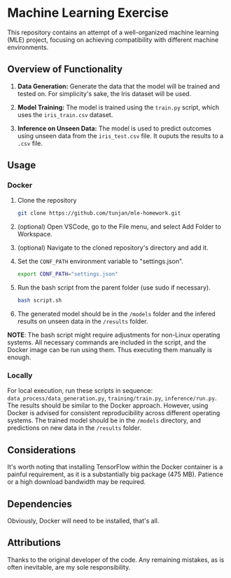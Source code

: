 # Machine Learning Exercise

This repository contains an attempt of a well-organized machine learning (MLE) project, focusing on achieving compatibility with different machine environments.

## Overview of Functionality

1. **Data Generation:** Generate the data that the model will be trained and tested on. For simplicity's sake, the Iris dataset will be used.

2. **Model Training:** The model is trained using the `train.py` script, which uses the `iris_train.csv` dataset.

3. **Inference on Unseen Data:** The model is used to predict outcomes using unseen data from the `iris_test.csv` file. It ouputs the results to a `.csv` file.

## Usage

### Docker

1. Clone the repository
    ```bash
   git clone https://github.com/tunjan/mle-homework.git
   ```

2. (optional) Open VSCode, go to the File menu, and select Add Folder to Workspace.
3. (optional) Navigate to the cloned repository's directory and add it.
   
4. Set the `CONF_PATH` environment variable to "settings.json".
   ```bash
   export CONF_PATH="settings.json"
   ```
5. Run the bash script from the parent folder (use sudo if necessary).
   ```bash
   bash script.sh
   ```
6. The generated model should be in the `/models` folder and the infered results on unseen data in the `/results` folder.

**NOTE**: The bash script might require adjustments for non-Linux operating systems. All necessary commands are included in the script, and the Docker image can be run using them. Thus executing them manually is enough.

### Locally

For local execution, run these scripts in sequence: `data_process/data_generation.py`, `training/train.py`, `inference/run.py`. The results should be similar to the Docker approach. However, using Docker is advised for consistent reproducibility across different operating systems. The trained model should be in the `/models` directory, and predictions on new data in the `/results` folder.

## Considerations

It's worth noting that installing TensorFlow within the Docker container is a painful requirement, as it is a substantially big package (475 MB). Patience or a high download bandwidth may be required.

## Dependencies

Obviously, Docker will need to be installed, that's all.

## Attributions

Thanks to the original developer of the code. Any remaining mistakes, as is often inevitable, are my sole responsibility.
